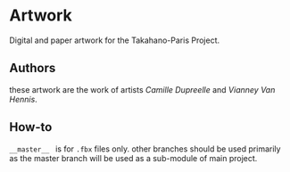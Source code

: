 # Artwork
Digital and paper artwork for the Takahano-Paris Project.

## Authors

these artwork are the work of artists _Camille Dupreelle_ and _Vianney Van Hennis_.

## How-to

`__master__ ` is for `.fbx` files only.
other branches should be used primarily as the master branch will be used as a sub-module of main project.
